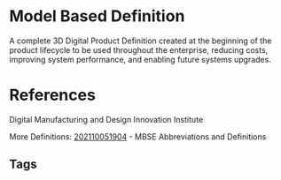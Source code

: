 # Model Based Definition 

A complete 3D Digital Product Definition created at the beginning of the product lifecycle to be used throughout the enterprise, reducing costs, improving system performance, and enabling future systems upgrades.

# References
Digital Manufacturing and Design Innovation Institute

More Definitions:
[202110051904](../202110051904) - MBSE Abbreviations and Definitions 

## Tags
